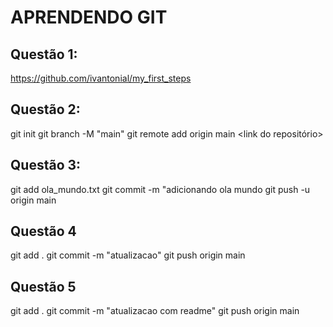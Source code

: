 # APRENDENDO GIT
## Questão 1:
https://github.com/ivantonial/my_first_steps
## Questão 2:
git init
git branch -M "main"
git remote add origin main <link do repositório>
## Questão 3:
git add ola_mundo.txt
git commit -m "adicionando ola mundo
git push -u origin main
## Questão 4
git add .
git commit -m "atualizacao"
git push origin main
## Questão 5
git add .
git commit -m "atualizacao com readme"
git push origin main